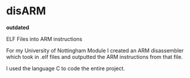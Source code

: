 # disARM #

__outdated__

ELF Files into ARM instructions

For my University of Nottingham Module I created an ARM disassembler which took in .elf files and outputted the ARM instructions from that file.

I used the language C to code the entire project.
